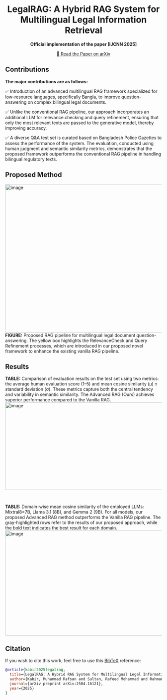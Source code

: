 <h1 align="center">
LegalRAG: A Hybrid RAG System for Multilingual Legal Information Retrieval
</h1>
<p align="center">
  <strong>Official implementation of the paper [IJCNN 2025]</strong>
</p>
<p align="center">
  <a href="https://arxiv.org/abs/2504.16121">📄 Read the Paper on arXiv</a>
</p>


## Contributions
<strong>The major contributions are as follows:</strong>

✅ Introduction of an advanced multilingual RAG framework specialized for low-resource languages, specifically Bangla, to improve question-answering on complex bilingual legal documents.

✅ Unlike the conventional RAG pipeline, our approach incorporates an additional LLM for relevance checking and query refinement, ensuring that only the most relevant texts are passed to the generative model, thereby improving accuracy.

✅ A diverse Q&A test set is curated based on Bangladesh Police Gazettes to assess the performance of the system. The evaluation, conducted using human judgment and semantic similarity metrics, demonstrates that the proposed framework outperforms the conventional RAG pipeline in handling bilingual regulatory texts.

## Proposed Method
<img width="1428" height="476" alt="image" src="https://github.com/user-attachments/assets/c200e9a3-f56c-4b4e-ae89-b411bc61dce4" />
<strong>FIGURE:</strong> Proposed RAG pipeline for multilingual legal document question-answering. The yellow box highlights the RelevanceCheck and Query Refinement processes, which are introduced in our proposed novel framework to enhance the existing vanilla RAG pipeline.

## Results
<strong>TABLE:</strong> Comparison of evaluation results on the test set using two metrics: the average human evaluation score (1–5) and mean cosine similarity (µ) ± standard deviation (σ). These metrics capture both the central tendency and variability in semantic similarity. The Advanced RAG (Ours) achieves superior performance compared to the Vanilla RAG.
<img width="1365" height="281" alt="image" src="https://github.com/user-attachments/assets/de3965c8-1a8f-4ed1-9da5-4e21c631bf10" />

<br>

<strong>TABLE:</strong> Domain-wise mean cosine similarity of the employed LLMs: Mixtral8×7B, Llama 3.1 (8B), and Gemma 2 (9B). For all models, our proposed Advanced RAG method outperforms the Vanilla RAG pipeline. The gray-highlighted rows refer to the results of our proposed approach, while the bold text indicates the best result for each domain.
<img width="1539" height="337" alt="image" src="https://github.com/user-attachments/assets/832477ee-e674-4c49-984b-e8a55b025c3a" />


## Citation

If you wish to cite this work, feel free to use this [BibTeX](http://www.bibtex.org/) reference:

```bibtex
@article{kabir2025legalrag,
  title={LegalRAG: A Hybrid RAG System for Multilingual Legal Information Retrieval},
  author={Kabir, Muhammad Rafsan and Sultan, Rafeed Mohammad and Rahman, Fuad and Amin, Mohammad Ruhul and Momen, Sifat and Mohammed, Nabeel and Rahman, Shafin},
  journal={arXiv preprint arXiv:2504.16121},
  year={2025}
}
```
